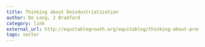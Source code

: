 ```yaml
---
title: Thinking about Deindustrialization
author: De Long, J Bradford
category: link
external_url: http://equitablegrowth.org/equitablog/thinking-about-premature-deindustrialization-an-intellectual-toolkit-i/
tags: sector
---
```


